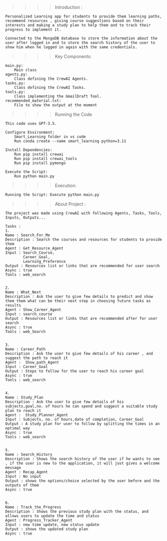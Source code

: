 >>>> Introduction : 

    Personalized Learning app for students to provide them learning paths, recommend resources , giving course suggestions based on their interests and making a study plan to help them and to track their progress to implement it.

    Connected to the MongoDB database to store the information about the user after logged in and to store the search history of the user to show him when he logged in again with the same credentials.


>>>> Key Components:

    main.py: 
        Main class 
    agents.py: 
        Class defining the CrewAI Agents.
    tasks.py: 
        Class defining the CrewAI Tasks.
    tools.py: 
        Class implementing the GmailDraft Tool.
    recommended_material.txt: 
        File to show the output at the moment

>>>> Running the Code

    This code uses GPT-3.5.

    Configure Environment: 
        Smart_Learning folder in vs code
        Run conda create --name smart_learning python=3.11

    Install Dependencies: 
        Run pip install crewai
        Run pip install crewai_tools
        Run pip install pymongo

    Execute the Script: 
        Run python main.py


>>>> Execution: 

    Running the Script: Execute python main.py


>>>> About Project : 

    The project was made using CrewAI with following Agents, Tasks, Tools, Inputs, Outputs...

    Tasks : 
    1.
    Name : Search_For_Me
    Description : Search the courses and resources for students to provide them 
    Agent : Get_Resource_Agent
    Input : Search_Course,
            Career_Goal, 
            Learning_Preference
    Output : Resources list or links that are recommended for user search
    Async : true
    Tools : web_search


    2.
    Name : What_Next
    Description : Ask the user to give few details to predict and show them them what can be their next step in choosing future tasks as results
    Agent : Show_Career_Agent
    Input : search_course
    Output : Resources list or links that are recommended after for user search
    Async : true
    Tools : web_Search


    3.
    Name : Career_Path
    Description : Ask the user to give few details of his career , and suggest the path to reach it
    Agent :  Show_path_Agent
    Input : Career_Goal
    Output : Steps to follow for the user to reach his career goal
    Async : true
    Tools : web_search


    4.
    Name : Study_Plan
    Description : Ask the user to give few details of his subjects,goal,no. of hours he can spend and suggest a suitable study plan to reach it
    Agent :  Study_Planner_Agent
    Input : Subjects, no. of hours,date of completion, Career_Goal
    Output : A study plan for user to follow by splitting the times in an optimal way
    Async : true
    Tools : web_search


    5.
    Name : Search_History
    Description : Shows the search history of the user if he wants to see , if the user is new to the application, it will just gives a welcome message
    Agent : Recap_Agent 
    Input : No input
    Output : shows the options/choice selected by the user before and the outputs of them
    Async : true


    6.
    Name : Track_the_Progress
    Description : Shows the previous study plan with the status, and allows users to update the time and status
    Agent : Progress_Tracker_Agent 
    Input : new time update, new status update
    Output : shows the updated study plan
    Async : true



